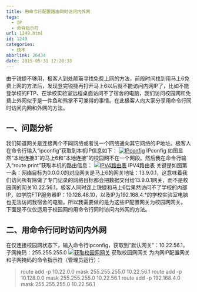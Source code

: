 ```yaml
---
title: 用命令行配置路由同时访问内外网
tags:
  - IP
  - 命令指示符
url: 1249.html
id: 1249
categories:
  - 技术
abbrlink: 26434
date: 2015-05-31 12:20:33
---
```


由于锐捷不够用，极客人到处颠簸寻找免费上网的方法，前段时间找到用马上6免费上网的方法后，发现登完锐捷再打开马上6以后就不能访问内网IP了，比如不能登学校的FTP、在学校实验室远程桌面访问不了宿舍的电脑，我们访问校园网和免费上外网似乎是一件鱼和熊掌不可兼得的事情。在此极客人向大家分享用命令行同时访问内网和外网的方法。

一、问题分析
------

我们知道网关是连接两个不同网络或者说一个网络通向其它网络的IP地址。极客人在命令行输入“ipconfig”获取到本机IP信息如下： [![IPconfig](http://baiyuan.wang/wp-content/uploads/2015/05/IPconfig.jpg)](http://baiyuan.wang/wp-content/uploads/2015/05/IPconfig.jpg) IPconfig 如图显然“本地连接3”的马上6和“本地连接”的校园网不在一个网段。然后我在命令行输入“route print”获取本机的路由信息： [![IPV4路由表](http://baiyuan.wang/wp-content/uploads/2015/05/baiyuan.wang_2015-05-31_12-13-38.jpg)](http://baiyuan.wang/wp-content/uploads/2015/05/baiyuan.wang_2015-05-31_12-13-38.jpg) IPV4路由表 关键是如图第一条：网络目标为0.0.0.0的对应网关是马上6的网关地址：13.9.0.1，这意味着我们访问所有除做了专门记录的网络目标都会把数据交付给13.9.0.1网关，而不是校园网的网关10.22.56.1。极客人同时连上锐捷和马上6后果然访问不了学校的内部IP，如学院FTP服务器IP：10.128.48.10，以及IP为192.168.4.*的学校实验室电脑也无法访问我宿舍的电脑。所以我需要做的是为这些IP配置网关为校园网网关。 下面是不仅仅适用于校园网的用命令行同时访问内外网的方法。

二、用命令行同时访问内外网
-------------

在仅连接校园网状态下，输入命令行ipconfig，获取到“默认网关”：10.22.56.1，子网掩码：255.255.255.0 [![获取校园网网关](http://baiyuan.wang/wp-content/uploads/2015/05/baiyuan.wang_2015-05-31_12-13-42.jpg)](http://baiyuan.wang/wp-content/uploads/2015/05/baiyuan.wang_2015-05-31_12-13-42.jpg) 获取校园网网关 为内网IP配置网关和子网掩码的命令指示符（管理员运行）：

> route add -p 10.22.0.0 mask 255.255.255.0 10.22.56.1 route add -p 10.128.0.0 mask 255.255.255.0 10.22.56.1 route add -p 192.168.4.0 mask 255.255.255.0 10.22.56.1